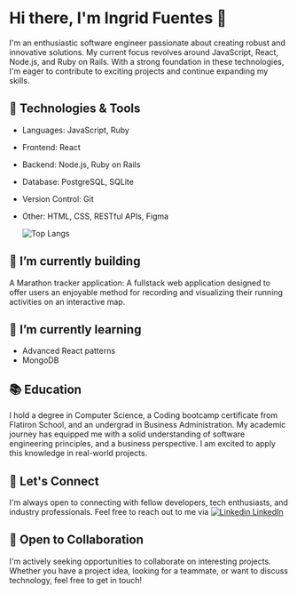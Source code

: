 # Hi there, I'm Ingrid Fuentes 👋

I'm an enthusiastic software engineer passionate about creating robust and innovative solutions. My current focus revolves around JavaScript, React, Node.js, and Ruby on Rails. With a strong foundation in these technologies, I'm eager to contribute to exciting projects and continue expanding my skills.

## 🔧 Technologies & Tools
- Languages: JavaScript, Ruby
- Frontend: React
- Backend: Node.js, Ruby on Rails
- Database: PostgreSQL, SQLite
- Version Control: Git
- Other: HTML, CSS, RESTful APIs, Figma

  ![Top Langs](https://github-readme-stats.vercel.app/api/top-langs/?username=IngridFuentes&theme=ambient_gradient)

## 🔭 I’m currently building 
A Marathon tracker application: A fullstack web application designed to offer users an enjoyable method for recording and visualizing their running activities on an interactive map.

## 🌱 I’m currently learning

- Advanced React patterns
- MongoDB

## 📚 Education
I hold a degree in Computer Science, a Coding bootcamp certificate from Flatiron School, and an undergrad in Business Administration. My academic journey has equipped me with a solid understanding of software engineering principles, and a business perspective. I am excited to apply this knowledge in real-world projects.

## 💬 Let's Connect
I'm always open to connecting with fellow developers, tech enthusiasts, and industry professionals. Feel free to reach out to me via [![Linkedin](https://i.stack.imgur.com/gVE0j.png) LinkedIn](https://www.linkedin.com/in/ingrid-fuentesm/)

## 🤝 Open to Collaboration
I'm actively seeking opportunities to collaborate on interesting projects. Whether you have a project idea, looking for a teammate, or want to discuss technology, feel free to get in touch!

<!--
**IngridFuentes/IngridFuentes** is a ✨ _special_ ✨ repository because its `README.md` (this file) appears on your GitHub profile.

Here are some ideas to get you started:

- 🔭 I’m currently working on ...
- 🌱 I’m currently learning ...
- 👯 I’m looking to collaborate on ...
- 🤔 I’m looking for help with ...
- 💬 Ask me about ...
- 📫 How to reach me: ...
- 😄 Pronouns: ...
- ⚡ Fun fact: ...
-->
